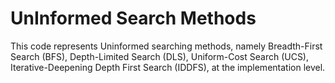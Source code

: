 # UnInformed Search Methods
 This code represents Uninformed searching methods, namely Breadth-First Search (BFS), Depth-Limited Search (DLS), Uniform-Cost Search (UCS), Iterative-Deepening Depth First Search (IDDFS), at the implementation level.
